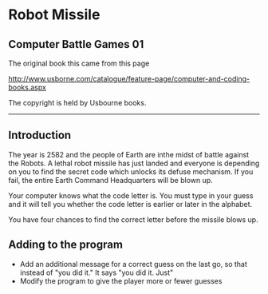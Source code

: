 # Robot Missile

## Computer Battle Games 01

The original book this came from this page

http://www.usborne.com/catalogue/feature-page/computer-and-coding-books.aspx

The copyright is held by Usbourne books.

___

## Introduction

The year is 2582 and the people of Earth are inthe midst of battle against the Robots.  A lethal robot missile has just landed and everyone is depending on you to find the secret code which unlocks its defuse mechanism.  If you fail, the entire Earth Command Headquarters will be blown up.  

Your computer knows what the code letter is.  You must type in your guess and it will tell you whether the code letter is earlier or later in the alphabet.

You have four chances to find the correct letter before the missile blows up.

## Adding to the program

* Add an additional message for a correct guess on the last go, so that instead of "you did it."  It says "you did it.  Just"
* Modify the program to give the player more or fewer guesses